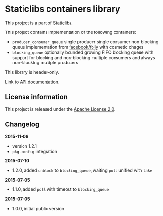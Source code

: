 Staticlibs containers library
=============================

This project is a part of [Staticlibs](http://staticlibs.net/).

This project contains implementation of the following containers:

 - `producer_consumer_queue` single producer single consumer non-blocking queue implementation
from [facebook/folly](https://github.com/facebook/folly/blob/b75ef0a0af48766298ebcc946dd31fe0da5161e3/folly/ProducerConsumerQueue.h) with cosmetic chages
 - `blocking_queue` optionally bounded growing FIFO blocking queue with support for blocking and 
non-blocking multiple consumers and always non-blocking multiple producers

This library is header-only.

Link to [API documentation](http://staticlibs.github.io/staticlib_containers/docs/html/namespacestaticlib_1_1containers.html).

License information
-------------------

This project is released under the [Apache License 2.0](http://www.apache.org/licenses/LICENSE-2.0).

Changelog
---------

**2015-11-06**

 * version 1.2.1
 * `pkg-config` integration

**2015-07-10**

 * 1.2.0, added `unblock` to `blocking_queue`, waiting `poll` unified with `take`

**2015-07-05**

 * 1.1.0, added `poll` with timeout to `blocking_queue`

**2015-07-05**

 * 1.0.0, initial public version
